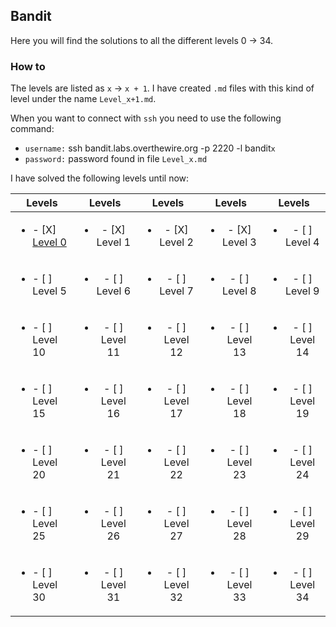 ## Bandit 

Here you will find the solutions to all the different levels 0 &#8594; 34. 

### How to 

The levels are listed as `x` &#8594; `x + 1`. I have created `.md` files with this kind of level under the name `Level_x+1.md`.

When you want to connect with `ssh` you need to use the following command:
 * `username:` ssh bandit.labs.overthewire.org -p 2220 -l bandit`x`
 * `password:` password found in file `Level_x.md`

I have solved the following levels until now:

| Levels        | Levels        | Levels        | Levels        | Levels        |
| ------------- |:-------------:|:-------------:|:-------------:|:-------------:|
| <ul><li>- [X] [Level 0](Bandit/Level_0.md)</li>| <ul><li>- [X] Level 1</li> | <ul><li>- [X] Level 2</li>| <ul><li>- [X] Level 3</li>| <ul><li>- [ ] Level 4</li>|
| <ul><li>- [ ] Level 5</li>| <ul><li>- [ ] Level 6</li> | <ul><li>- [ ] Level 7</li>| <ul><li>- [ ] Level 8</li>| <ul><li>- [ ] Level 9</li>|
| <ul><li>- [ ] Level 10</li>| <ul><li>- [ ] Level 11</li> | <ul><li>- [ ] Level 12</li>| <ul><li>- [ ] Level 13</li>| <ul><li>- [ ] Level 14</li>|
| <ul><li>- [ ] Level 15</li>| <ul><li>- [ ] Level 16</li> | <ul><li>- [ ] Level 17</li>| <ul><li>- [ ] Level 18</li>| <ul><li>- [ ] Level 19</li>|
| <ul><li>- [ ] Level 20</li>| <ul><li>- [ ] Level 21</li> | <ul><li>- [ ] Level 22</li>| <ul><li>- [ ] Level 23</li>| <ul><li>- [ ] Level 24</li>|
| <ul><li>- [ ] Level 25</li>| <ul><li>- [ ] Level 26</li> | <ul><li>- [ ] Level 27</li>| <ul><li>- [ ] Level 28</li>| <ul><li>- [ ] Level 29</li>|
| <ul><li>- [ ] Level 30</li>| <ul><li>- [ ] Level 31</li> | <ul><li>- [ ] Level 32</li>| <ul><li>- [ ] Level 33</li>| <ul><li>- [ ] Level 34</li>|
